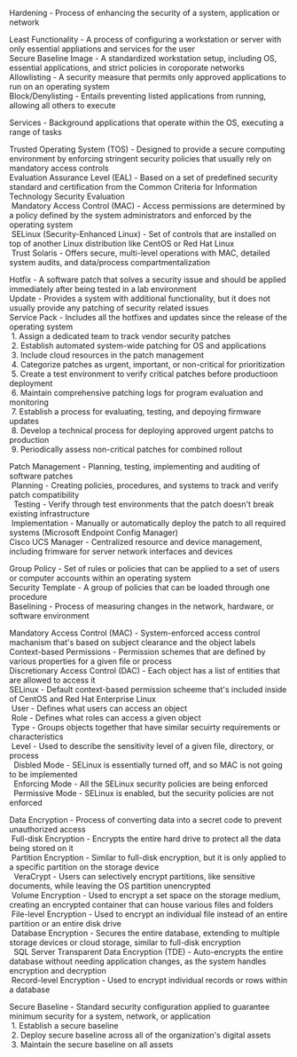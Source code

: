 Hardening - Process of enhancing the security of a system, application or network  

Least Functionality - A process of configuring a workstation or server with only essential appliations and services for the user  
Secure Baseline Image - A standardized workstation setup, including OS, essential applications, and strict policies in coroporate networks  
Allowlisting - A security measure that permits only approved applications to run on an operating system  
Block/Denylisting - Entails preventing listed applications from running, allowing all others to execute  

Services - Background applications that operate within the OS, executing a range of tasks  

Trusted Operating System (TOS) - Designed to provide a secure computing environment by enforcing stringent security policies that usually rely on mandatory access controls  
Evaluation Assurance Level (EAL) - Based on a set of predefined security standard and certification from the Common Criteria for Information Technology Security Evaluation  
&nbsp;Mandatory Access Control (MAC) - Access permissions are determined by a policy defined by the system administrators and enforced by the operating system  
&nbsp;SELinux (Security-Enhanced Linux) - Set of controls that are installed on top of another Linux distribution like CentOS or Red Hat Linux  
&nbsp;Trust Solaris - Offers secure, multi-level operations with MAC, detailed system audits, and data/process compartmentalization  
 	
Hotfix - A software patch that solves a security issue and should be applied immediately after being tested in a lab environment  
Update - Provides a system with additional functionality, but it does not usually provide any patching of security related issues  
Service Pack - Includes all the hotfixes and updates since the release of the operating system  
&nbsp;1. Assign a dedicated team to track vendor security patches  
&nbsp;2. Establish automated system-wide patching for OS and applications  
&nbsp;3. Include cloud resources in the patch management  
&nbsp;4. Categorize patches as urgent, important, or non-critical for prioritization  
&nbsp;5. Create a test environment to verify critical patches before productioon deployment  
&nbsp;6. Maintain comprehensive patching logs for program evaluation and monitoring  
&nbsp;7. Establish a process for evaluating, testing, and depoying firmware updates  
&nbsp;8. Develop a technical process for deploying approved urgent patchs to production  
&nbsp;9. Periodically assess non-critical patches for combined rollout  

Patch Management - Planning, testing, implementing and auditing of software patches  
&nbsp;Planning - Creating policies, procedures, and systems to track and verify patch compatibility  
&nbsp;&nbsp;Testing - Verify through test environments that the patch doesn't break existing infrastructure  
&nbsp;Implementation - Manually or automatically deploy the patch to all required systems (Microsoft Endpoint Config Manager)  
Cisco UCS Manager - Centralized resource and device management, including frimware for server network interfaces and devices  

Group Policy - Set of rules or policies that can be applied to a set of users or computer accounts within an operating system  
Security Template - A group of policies that can be loaded through one procedure  
Baselining - Process of measuring changes in the network, hardware, or software environment  

Mandatory Access Control (MAC) - System-enforced access control machanism that's based on subject clearance and the object labels  
Context-based Permissions - Permission schemes that are defined by various properties for a given file or process  
Discretionary Access Control (DAC) - Each object has a list of entities that are allowed to access it  
SELinux - Default context-based permission scheeme that's included inside of CentOS and Red Hat Enterprise Linux  
&nbsp;User - Defines what users can access an object  
&nbsp;Role - Defines what roles can access a given object  
&nbsp;Type - Groups objects together that have similar secuirty requirements or characteristics  
&nbsp;Level - Used to describe the sensitivity level of a given file, directory, or process  
&nbsp;&nbsp;Disbled Mode - SELinux is essentially turned off, and so MAC is not going to be implemented  
&nbsp;&nbsp;Enforcing Mode - All the SELinux security policies are being enforced  
&nbsp;&nbsp;Permissive Mode - SELinux is enabled, but the security policies are not enforced  
 	 	
Data Encryption - Process of converting data into a secret code to prevent unauthorized access  
&nbsp;Full-disk Encryption - Encrypts the entire hard drive to protect all the data being stored on it  
&nbsp;Partition Encryption - Similar to full-disk encryption, but it is only applied to a specific partition on the storage device  
&nbsp;&nbsp;VeraCrypt - Users can selectively encrypt partitions, like sensitive documents, while leaving the OS partition unencrypted  
&nbsp;Volume Encryption - Used to encrypt a set space on the storage medium, creating an encrypted container that can house various files and folders  
&nbsp;File-level Encryption - Used to encrypt an individual file instead of an entire partition or an entire disk drive  
&nbsp;Database Encryption - Secures the entire database, extending to multiple storage devices or cloud storage, similar to full-disk encryption  
&nbsp;&nbsp;SQL Server Transparent Data Encryption (TDE) - Auto-encrypts the entire database without needing application changes, as the system handles encryption and decryption  
&nbsp;Record-level Encryption - Used to encrypt individual records or rows within a database  

Secure Baseline - Standard security configuration applied to guarantee minimum security for a system, network, or application  
&nbsp;1. Establish a secure baseline  
&nbsp;2. Deploy secure baseline across all of the organization's digital assets  
&nbsp;3. Maintain the secure baseline on all assets  
